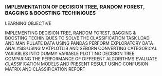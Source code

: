 ### IMPLEMENTATION OF DECISION TREE, RANDOM FOREST, BAGGING & BOOSTING TECHINIQUES

LEARNING OBJECTIVE

IMPLEMENTING DECISION TREE, RANDOM FOREST, BAGGING & BOOSTING TECHINIQUES TO SOLVE THE CLASSIFICATION TASK
LOAD AND MANIPULATE DATA USING PANDAS
PERFORM EXPLORATORY DATA ANALYSIS USING MATPLOTLIB AND SEBORN
CONVERTING CATEGORICAL VARIABLES INTO DUMMY VARIABLE
PLOTTING DECISION TREE
COMPARING THE PERFORMANCE OF DIFFERENT ALGORITHMS
EVALUATE CLASSIFICATION MODELS AND PRESENT RESULT USING CONFUSION MATRIX AND CLASSIFICATION REPORT
